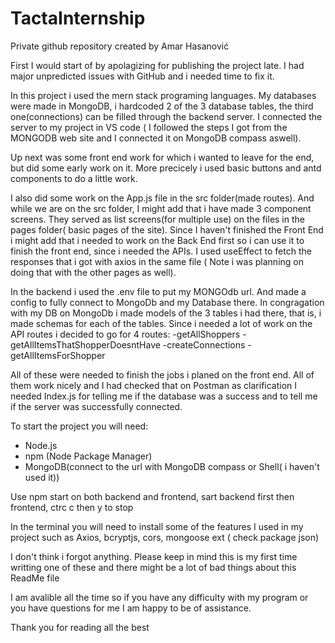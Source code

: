 # TactaInternship
Private github repository created by Amar Hasanović

First I would start of by apolagizing for publishing the project late. I had major unpredicted issues with GitHub and i needed time to
fix it.

In this project i used the mern stack programing languages. My databases were made in MongoDB, i hardcoded 2 of the 3 database tables, 
the third one(connections) can be filled through the backend server. I connected the server to my project in VS code ( I followed the steps I
got from the MONGODB web site and I connected it on MongoDB compass aswell). 

Up next was some front end work for which i wanted to leave for the end, but did some early work on it. More precicely i used basic buttons and antd
components to do a little work.

I also did some work on the App.js file in the src folder(made routes). And while we are on the src folder, I might add that i have made 3
component screens. They served as list screens(for multiple use) on the files in the pages folder( basic pages of the site).
Since I haven't finished the Front End i might add that i needed to work on the Back End first so i can use it to finish the front end, since i needed 
the APIs. I used useEffect to fetch the responses that i got with axios in the same file ( Note i was planning on doing that with the other pages as well).


In the backend i used the .env file to put my MONGOdb url. And made a config to fully connect to MongoDb and my Database there.
In congragation with my DB on MongoDb i made models of the 3 tables i had there, that is, i made schemas for each of the tables.
Since i needed a lot of work on the API routes i decided to go for 4 routes:
-getAllShoppers
-getAllItemsThatShopperDoesntHave
-createConnections
-getAllItemsForShopper

All of these were needed to finish the jobs i planed on the front end. All of them work nicely and I had checked that on Postman as clarification
I needed Index.js for telling me if the database was a success and to tell me if the server was successfully connected.


To start the project you will need:
- Node.js
- npm (Node Package Manager)
- MongoDB(connect to the url with MongoDB compass or Shell( i haven't used it))

Use npm start on both backend and frontend, sart backend first then frontend,  ctrc c then y to stop

In the terminal you will need to install some of the features I used in my project such as Axios, bcryptjs, cors, mongoose ext ( check package json) 

I don't think i forgot anything. Please keep in mind this is my first time writting one of these and there might be a lot of bad things about this ReadMe file

I am avalible all the time so if you have any difficulty with my program or you have questions for me I am happy to be of assistance.

Thank you for reading all the best


  
 
